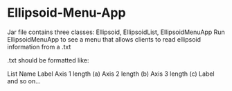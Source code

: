 # Ellipsoid-Menu-App

Jar file contains three classes: Ellipsoid, EllipsoidList, EllipsoidMenuApp
Run EllipsoidMenuApp to see a menu that allows clients to read ellipsoid information from a .txt 

.txt should be formatted like:

List Name
Label
Axis 1 length (a)
Axis 2 length (b) 
Axis 3 length (c)
Label
and so on...
